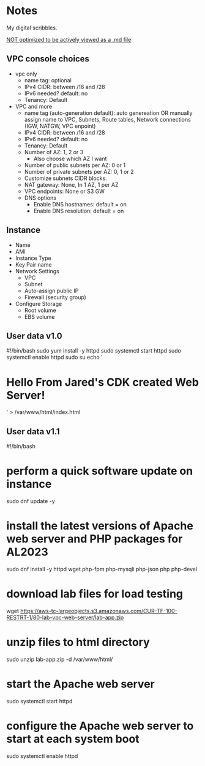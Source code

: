 # Notes
My digital scribbles.

<ins>NOT optimized to be actively viewed as a .md file</ins>

## VPC console choices
- vpc only
    - name tag: optional
    - IPv4 CIDR: between /16 and /28
    - IPv6 needed? default: no
    - Tenancy: Default
- VPC and more
    - name tag (auto-generation default): auto genereation OR manually assign name to VPC, Subnets, Route tables, Network connections (IGW, NATGW, VPC enpoint)
    - IPv4 CIDR: between /16 and /28
    - IPv6 needed? default: no
    - Tenancy: Default
    - Number of AZ: 1, 2 or 3
        - Also choose which AZ I want
    - Number of public subnets per AZ: 0 or 1
    - Number of private subnets per AZ: 0, 1 or 2
    - Customize subnets CIDR blocks.
    - NAT gateway: None, In 1 AZ, 1 per AZ
    - VPC endpoints: None or S3 GW
    - DNS options
        - Enable DNS hostnames: default = on
        - Enable DNS resolution: default = on

## Instance
- Name
- AMI
- Instance Type
- Key Pair name
- Network Settings
    - VPC
    - Subnet
    - Auto-assign public IP
    - Firewall (security group)
- Configure Storage
    - Root volume
    - EBS volume


## User data v1.0

#!/bin/bash
sudo yum install -y httpd
sudo systemctl start httpd
sudo systemctl enable httpd
sudo su
echo '<h1>Hello From Jared's CDK created Web Server!</h1>' > /var/www/html/index.html

## User data v1.1

#!/bin/bash
# perform a quick software update on instance
sudo dnf update -y
# install the latest versions of Apache web server and PHP packages for AL2023
sudo dnf install -y httpd wget php-fpm php-mysqli php-json php php-devel
# download lab files for load testing
wget https://aws-tc-largeobjects.s3.amazonaws.com/CUR-TF-100-RESTRT-1/80-lab-vpc-web-server/lab-app.zip
# unzip files to html directory
sudo unzip lab-app.zip -d /var/www/html/
# start the Apache web server
sudo systemctl start httpd
# configure the Apache web server to start at each system boot
sudo systemctl enable httpd
